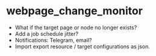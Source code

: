 # webpage_change_monitor

- What if the target page or node no longer exists?
- Add a job schedule jitter?
- Notifications: Telegram, email?
- Import export resource / target configurations as json.
